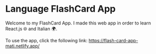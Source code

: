 # Language FlashCard App

Welcome to my FlashCard App. I made this web app in order to learn React.js 🌐 and Italian 🌍.

To use the app, click the following link: https://flash-card-app-mati.netlify.app/
